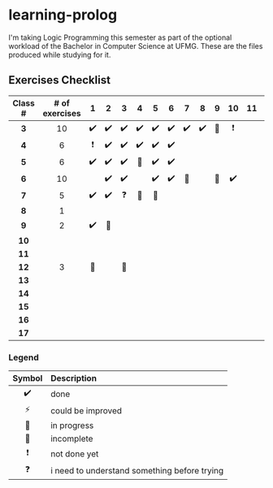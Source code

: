 # learning-prolog

I'm taking Logic Programming this semester as part of the optional workload of the Bachelor in Computer Science at UFMG. These are the files produced while studying for it.
 
## Exercises Checklist

Class # | # of exercises | 1 | 2 | 3 | 4 | 5 | 6 | 7 | 8 | 9 | 10 | 11 | Progress (%)
:---: | :---: | :---: | :---: | :---: | :---: | :---: | :---: | :---: | :---: | :---: | :---: | :---: | :---:
**3** | 10 | :heavy_check_mark: | :heavy_check_mark: | :heavy_check_mark: | :heavy_check_mark: | :heavy_check_mark: | :heavy_check_mark: | :heavy_check_mark: | :heavy_check_mark: | :radio_button: | :heavy_exclamation_mark: | | 87
**4** | 6 | :heavy_exclamation_mark: | :heavy_check_mark: | :heavy_check_mark: | :heavy_check_mark: | :heavy_check_mark: | :heavy_check_mark: | |  | |  | | 83   
**5** | 6 | :heavy_check_mark: | :heavy_check_mark: | :heavy_check_mark: | :radio_button: | :heavy_check_mark: | :heavy_check_mark: | | | | | | 92  
**6** | 10 |  | :heavy_check_mark: | :heavy_check_mark: | | :heavy_check_mark: | :heavy_check_mark: | :construction: | | :radio_button: | :heavy_check_mark: | | 60
**7** | 5 | :heavy_check_mark: | :heavy_check_mark: | :question: | :radio_button: | :construction: | | | | | | | 60
**8** | 1 | | | | | | | | | | | | 0  
**9** | 2 | :heavy_check_mark: | :construction: | | | | | | | | | | 80
**10** | |  | |  | | | | | | | | |
**11** | |  | |  | | | | | | | | | 
**12** | 3 |  :construction: | | :construction: | | | | | | | | | 60
**13** | |  | |  | | | | | | | | | 
**14** | |  | |  | | | | | | | | |
**15** | |  | |  | | | | | | | | |
**16** | |  | |  | | | | | | | | |
**17** | |  | |  | | | | | | | | |

### Legend

Symbol | Description
:---: | :---
:heavy_check_mark: | done
:zap: | could be improved
:construction: | in progress
:radio_button: | incomplete
:heavy_exclamation_mark: | not done yet
:question: | i need to understand something before trying
